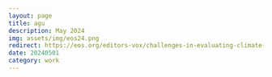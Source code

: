 ```yaml
---
layout: page
title: agu
description: May 2024
img: assets/img/eos24.png
redirect: https://eos.org/editors-vox/challenges-in-evaluating-climate-sensitivity-from-climate-models
date: 20240501
category: work
---
```

